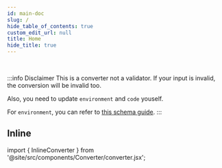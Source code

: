 ```yaml
---
id: main-doc
slug: /
hide_table_of_contents: true
custom_edit_url: null
title: Home
hide_title: true
---
```


<br />

:::info Disclaimer
This is a converter not a validator. If your input is invalid, the conversion will be invalid too.

Also, you need to update `environment` and `code` youself.

For `environment`, you can refer to [this schema guide](https://learn.microsoft.com/en-us/azure/machine-learning/reference-yaml-environment).
:::

## Inline

import { InlineConverter } from '@site/src/components/Converter/converter.jsx';

<InlineConverter />